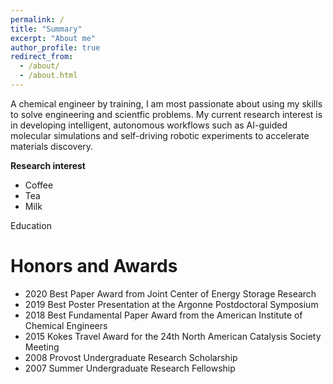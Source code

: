 ```yaml
---
permalink: /
title: "Summary"
excerpt: "About me"
author_profile: true
redirect_from: 
  - /about/
  - /about.html
---
```


A chemical engineer by training, I am most passionate about using my skills to solve engineering and scientfic problems. My current research interest is in developing intelligent, autonomous workflows such as AI-guided molecular simulations and self-driving robotic experiments to accelerate materials discovery.

<html>
  <body>
    <div class='right'>
      <b>Research interest</b>
      <ul>
        <li>Coffee</li>
        <li>Tea</li>
        <li>Milk</li>
      </ul>
    </div>
    <div class='left'>
      Education
    </div>
  </body>
</html>

Honors and Awards
===
- 2020 Best Paper Award from Joint Center of Energy Storage Research
- 2019 Best Poster Presentation at the Argonne Postdoctoral Symposium
- 2018 Best Fundamental Paper Award from the American Institute of Chemical Engineers 
- 2015 Kokes Travel Award for the 24th North American Catalysis Society Meeting
- 2008 Provost Undergraduate Research Scholarship 
- 2007 Summer Undergraduate Research Fellowship 